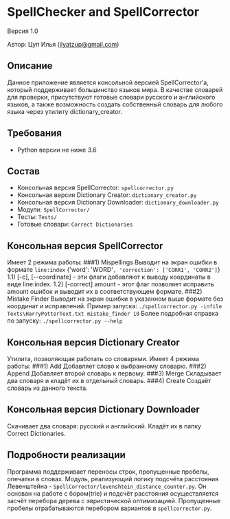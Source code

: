 # SpellChecker and SpellCorrector
Версия 1.0

Автор: Цуп Илья (ilyatzup@gmail.com)

## Описание
Данное приложение является консольной версией SpellCorrector'а, который 
поддерживает большинство языков мира.
В качестве словарей для проверки, присутствуют готовые словари русского
и английского языков, а также возможность создать собственный словарь
для любого языка через утилиту dictionary_creator.


## Требования
* Python версии не ниже 3.6


## Состав
* Консольная версия SpellCorrector: `spellcorrector.py`
* Консольная версия Dictionary Creator: `dictionary_creator.py`
* Консольная версия Dictionary Downloader: `dictionary_downloader.py`
* Модули: `SpellCorrector/`
* Тесты: `Tests/`
* Готовые словари: `Correct Dictionaries`


## Консольная версия SpellCorrector
Имеет 2 режима работы:
###1) Mispellings
Выводит на экран ошибки в формате `line:index` {'word': 'WORD'`, 'correction': ['CORR1', 'CORR2']`}
1.1) [-c], [--coordinate] - эти флаги добавляют к выводу координаты в виде line:index.
1.2) [-correct] amount - этот флаг позволяет исправить amount ошибок и выводит их в соответствующем формате.
###2) Mistake Finder
Выводит на экран ошибки в указанном выше формате без координат и исправлений.
Пример запуска: `./spellcorrector.py -infile Texts\HarryPotterText.txt mistake_finder 10`
Более подробная справка по запуску: `./spellcorrector.py --help`


## Консольная версия Dictionary Creator
Утилита, позволяющая работать со словарями.
Имеет 4 режима работы:
###1) Add
Добавляет слово к выбранному словарю.
###2) Append
Добавляет второй словарь к первому.
###3) Merge
Складывает два словаря и кладёт их в отдельный словарь.
###4) Create
Создаёт словарь из данного текста.

## Консольная версия Dictionary Downloader
Скачивает два словаря: русский и английский. Кладёт их в папку Correct Dictionaries.


## Подробности реализации
Программа поддерживает переносы строк, пропущенные пробелы, опечатки в словах.
Модуль, реализующий логику подсчёта расстояния Левенштейна -
`SpellCorrector/levenshtein_distance_counter.py`. Он основан на работе с бором(trie)
и подсчёт расстояния осуществляется засчёт перебора дерева с эвристической оптимизацией.
Пропущенные пробелы отрабатываются перебором вариантов в `spellcorrector.py`. 

